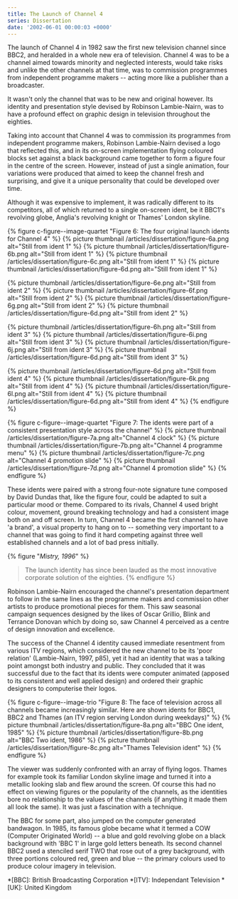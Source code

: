 ```yaml
---
title: The Launch of Channel 4
series: Dissertation
date: '2002-06-01 00:00:03 +0000'
---
```

The launch of Channel 4 in 1982 saw the first new television channel since BBC2, and heralded in a whole new era of television. Channel 4 was to be a channel aimed towards minority and neglected interests, would take risks and unlike the other channels at that time, was to commission programmes from independent programme makers -- acting more like a publisher than a broadcaster.

It wasn't only the channel that was to be new and original however. Its identity and presentation style devised by Robinson Lambie-Nairn, was to have a profound effect on graphic design in television throughout the eighties.

Taking into account that Channel 4 was to commission its programmes from independent programme makers, Robinson Lambie-Nairn devised a logo that reflected this, and in its on-screen implementation flying coloured blocks set against a black background came together to form a figure four in the centre of the screen. However, instead of just a single animation, four variations were produced that aimed to keep the channel fresh and surprising, and give it a unique personality that could be developed over time.

Although it was expensive to implement, it was radically different to its competitors, all of which returned to a single on-screen ident, be it BBC1's revolving globe, Anglia's revolving knight or Thames' London skyline.

{% figure c-figure--image-quartet "Figure 6: The four original launch idents for Channel 4" %}
{% picture thumbnail /articles/dissertation/figure-6a.png alt="Still from ident 1" %}
{% picture thumbnail /articles/dissertation/figure-6b.png alt="Still from ident 1" %}
{% picture thumbnail /articles/dissertation/figure-6c.png alt="Still from ident 1" %}
{% picture thumbnail /articles/dissertation/figure-6d.png alt="Still from ident 1" %}

{% picture thumbnail /articles/dissertation/figure-6e.png alt="Still from ident 2" %}
{% picture thumbnail /articles/dissertation/figure-6f.png alt="Still from ident 2" %}
{% picture thumbnail /articles/dissertation/figure-6g.png alt="Still from ident 2" %}
{% picture thumbnail /articles/dissertation/figure-6d.png alt="Still from ident 2" %}

{% picture thumbnail /articles/dissertation/figure-6h.png alt="Still from ident 3" %}
{% picture thumbnail /articles/dissertation/figure-6i.png alt="Still from ident 3" %}
{% picture thumbnail /articles/dissertation/figure-6j.png alt="Still from ident 3" %}
{% picture thumbnail /articles/dissertation/figure-6d.png alt="Still from ident 3" %}

{% picture thumbnail /articles/dissertation/figure-6d.png alt="Still from ident 4" %}
{% picture thumbnail /articles/dissertation/figure-6k.png alt="Still from ident 4" %}
{% picture thumbnail /articles/dissertation/figure-6l.png alt="Still from ident 4" %}
{% picture thumbnail /articles/dissertation/figure-6d.png alt="Still from ident 4" %}
{% endfigure %}

{% figure c-figure--image-quartet "Figure 7: The idents were part of a consistent presentation style across the channel" %}
{% picture thumbnail /articles/dissertation/figure-7a.png alt="Channel 4 clock" %}
{% picture thumbnail /articles/dissertation/figure-7b.png alt="Channel 4 programme menu" %}
{% picture thumbnail /articles/dissertation/figure-7c.png alt="Channel 4 promotion slide" %}
{% picture thumbnail /articles/dissertation/figure-7d.png alt="Channel 4 promotion slide" %}
{% endfigure %}

These idents were paired with a strong four-note signature tune composed by David Dundas that, like the figure four, could be adapted to suit a particular mood or theme. Compared to its rivals, Channel 4 used bright colour, movement, ground breaking technology and had a consistent image both on and off screen. In turn, Channel 4 became the first channel to have 'a brand', a visual property to hang on to -- something very important to a channel that was going to find it hard competing against three well established channels and a lot of bad press initially.

{% figure "<cite>Mistry, 1996</cite>" %}
> The launch identity has since been lauded as the most innovative corporate solution of the eighties.
{% endfigure %}

Robinson Lambie-Nairn encouraged the channel's presentation department to follow in the same lines as the programme makers and commission other artists to produce promotional pieces for them. This saw seasonal campaign sequences designed by the likes of Oscar Grillio, Blink and Terrance Donovan which by doing so, saw Channel 4 perceived as a centre of design innovation and excellence.

The success of the Channel 4 identity caused immediate resentment from various ITV regions, which considered the new channel to be its 'poor relation' (Lambie-Nairn, 1997, p85), yet it had an identity that was a talking point amongst both industry and public. They concluded that it was successful due to the fact that its idents were computer animated (apposed to its consistent and well applied design) and ordered their graphic designers to computerise their logos.

{% figure c-figure--image-trio "Figure 8: The face of television across all channels became increasingly similar. Here are shown idents for BBC1, BBC2 and Thames (an ITV region serving London during weekdays)" %}
{% picture thumbnail /articles/dissertation/figure-8a.png alt="BBC One ident, 1985" %}
{% picture thumbnail /articles/dissertation/figure-8b.png alt="BBC Two ident, 1986" %}
{% picture thumbnail /articles/dissertation/figure-8c.png alt="Thames Television ident" %}
{% endfigure %}

The viewer was suddenly confronted with an array of flying logos. Thames for example took its familiar London skyline image and turned it into a metallic looking slab and flew around the screen. Of course this had no effect on viewing figures or the popularity of the channels, as the identities bore no relationship to the values of the channels (if anything it made them all look the same). It was just a fascination with a technique.

The BBC for some part, also jumped on the computer generated bandwagon. In 1985, its famous globe became what it termed a COW (Computer Originated World) -- a blue and gold revolving globe on a black background with 'BBC 1' in large gold letters beneath. Its second channel BBC2 used a stenciled serif TWO that rose out of a grey background, with three portions coloured red, green and blue -- the primary colours used to produce colour imagery in television.

*[BBC]: British Broadcasting Corporation
*[ITV]: Independant Television
*[UK]: United Kingdom
